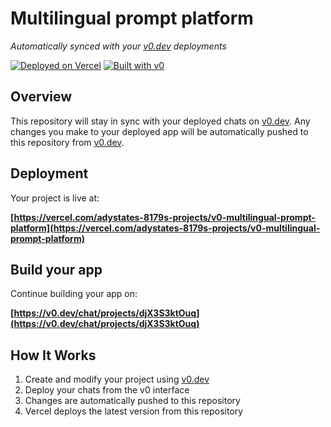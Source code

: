 # Multilingual prompt platform

*Automatically synced with your [v0.dev](https://v0.dev) deployments*

[![Deployed on Vercel](https://img.shields.io/badge/Deployed%20on-Vercel-black?style=for-the-badge&logo=vercel)](https://vercel.com/adystates-8179s-projects/v0-multilingual-prompt-platform)
[![Built with v0](https://img.shields.io/badge/Built%20with-v0.dev-black?style=for-the-badge)](https://v0.dev/chat/projects/djX3S3ktOuq)

## Overview

This repository will stay in sync with your deployed chats on [v0.dev](https://v0.dev).
Any changes you make to your deployed app will be automatically pushed to this repository from [v0.dev](https://v0.dev).

## Deployment

Your project is live at:

**[https://vercel.com/adystates-8179s-projects/v0-multilingual-prompt-platform](https://vercel.com/adystates-8179s-projects/v0-multilingual-prompt-platform)**

## Build your app

Continue building your app on:

**[https://v0.dev/chat/projects/djX3S3ktOuq](https://v0.dev/chat/projects/djX3S3ktOuq)**

## How It Works

1. Create and modify your project using [v0.dev](https://v0.dev)
2. Deploy your chats from the v0 interface
3. Changes are automatically pushed to this repository
4. Vercel deploys the latest version from this repository